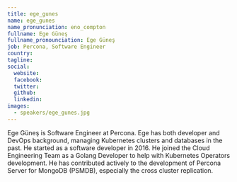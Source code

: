 ```yaml
---
title: ege_gunes
name: ege_gunes
name_pronunciation: eno_compton
fullname: Ege Güneş
fullname_pronounciation: Ege Güneş
job: Percona, Software Engineer
country: 
tagline: 
social:
  website: 
  facebook:
  twitter:
  github: 
  linkedin: 
images:
  - speakers/ege_gunes.jpg
---
```


Ege Güneş is Software Engineer at Percona.
Ege has both developer and DevOps background, managing Kubernetes clusters and databases in the past. He started as a software developer in 2016. He joined the Cloud Engineering Team as a Golang Developer to help with Kubernetes Operators development. He has contributed actively to the development of Percona Server for MongoDB (PSMDB), especially the cross cluster replication.